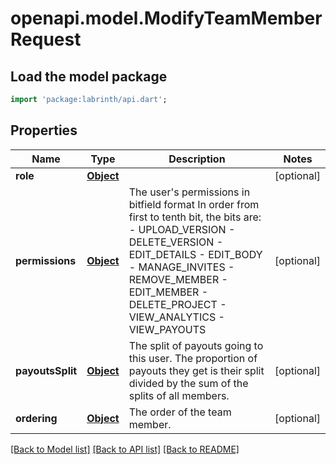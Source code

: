 # openapi.model.ModifyTeamMemberRequest

## Load the model package
```dart
import 'package:labrinth/api.dart';
```

## Properties
Name | Type | Description | Notes
------------ | ------------- | ------------- | -------------
**role** | [**Object**](.md) |  | [optional] 
**permissions** | [**Object**](.md) | The user's permissions in bitfield format  In order from first to tenth bit, the bits are: - UPLOAD_VERSION - DELETE_VERSION - EDIT_DETAILS - EDIT_BODY - MANAGE_INVITES - REMOVE_MEMBER - EDIT_MEMBER - DELETE_PROJECT - VIEW_ANALYTICS - VIEW_PAYOUTS  | [optional] 
**payoutsSplit** | [**Object**](.md) | The split of payouts going to this user. The proportion of payouts they get is their split divided by the sum of the splits of all members. | [optional] 
**ordering** | [**Object**](.md) | The order of the team member. | [optional] 

[[Back to Model list]](../README.md#documentation-for-models) [[Back to API list]](../README.md#documentation-for-api-endpoints) [[Back to README]](../README.md)


